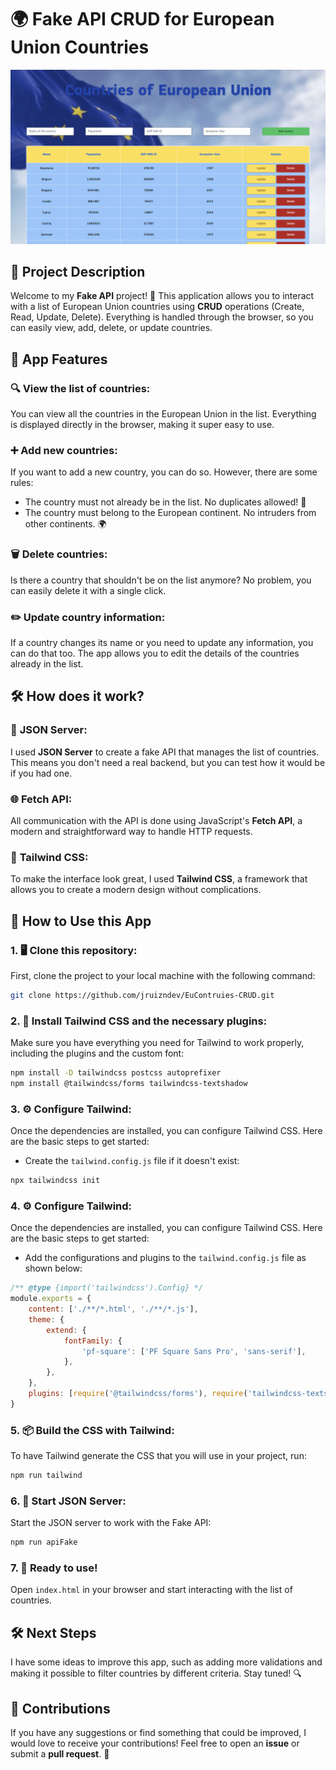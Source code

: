# 🌍 **Fake API CRUD for European Union Countries**

![Project Image](public/img/apiscreenshot)

## 📝 **Project Description**
Welcome to my **Fake API** project! 🎉 This application allows you to interact with a list of European Union countries using **CRUD** operations (Create, Read, Update, Delete). Everything is handled through the browser, so you can easily view, add, delete, or update countries.

## 🚀 **App Features**

### 🔍 **View the list of countries:**
You can view all the countries in the European Union in the list. Everything is displayed directly in the browser, making it super easy to use.

### ➕ **Add new countries:**
If you want to add a new country, you can do so. However, there are some rules:
- The country must not already be in the list. No duplicates allowed! 🚫
- The country must belong to the European continent. No intruders from other continents. 🌍

### 🗑️ **Delete countries:**
Is there a country that shouldn't be on the list anymore? No problem, you can easily delete it with a single click.

### ✏️ **Update country information:**
If a country changes its name or you need to update any information, you can do that too. The app allows you to edit the details of the countries already in the list.

## 🛠️ **How does it work?**

### 🔧 **JSON Server:**
I used **JSON Server** to create a fake API that manages the list of countries. This means you don't need a real backend, but you can test how it would be if you had one.

### 🌐 **Fetch API:**
All communication with the API is done using JavaScript's **Fetch API**, a modern and straightforward way to handle HTTP requests.

### 🎨 **Tailwind CSS:**
To make the interface look great, I used **Tailwind CSS**, a framework that allows you to create a modern design without complications.

## 🚀 **How to Use this App**

### 1. 🖥️ **Clone this repository:**
First, clone the project to your local machine with the following command:

```bash
git clone https://github.com/jruizndev/EuContruies-CRUD.git
```

### 2. 🔧 **Install Tailwind CSS and the necessary plugins:**
Make sure you have everything you need for Tailwind to work properly, including the plugins and the custom font:

```bash
npm install -D tailwindcss postcss autoprefixer
npm install @tailwindcss/forms tailwindcss-textshadow
```

### 3. ⚙️ **Configure Tailwind:**
Once the dependencies are installed, you can configure Tailwind CSS. Here are the basic steps to get started:

- Create the `tailwind.config.js` file if it doesn't exist:

```bash
npx tailwindcss init
```
### 4. ⚙️ **Configure Tailwind:**
Once the dependencies are installed, you can configure Tailwind CSS. Here are the basic steps to get started:

- Add the configurations and plugins to the `tailwind.config.js` file as shown below:

```javascript
/** @type {import('tailwindcss').Config} */
module.exports = {
    content: ['./**/*.html', './**/*.js'],
    theme: {
        extend: {
            fontFamily: {
                'pf-square': ['PF Square Sans Pro', 'sans-serif'],
            },
        },
    },
    plugins: [require('@tailwindcss/forms'), require('tailwindcss-textshadow')],
}
```

### 5. 📦 **Build the CSS with Tailwind:**
To have Tailwind generate the CSS that you will use in your project, run:

```bash
npm run tailwind
```

### 6. 🚀 **Start JSON Server:**
Start the JSON server to work with the Fake API:

```bash
npm run apiFake
```

### 7. 🎉 **Ready to use!**
Open `index.html` in your browser and start interacting with the list of countries.

## 🛠️ **Next Steps**
I have some ideas to improve this app, such as adding more validations and making it possible to filter countries by different criteria. Stay tuned! 🔍

## 🤝 **Contributions**
If you have any suggestions or find something that could be improved, I would love to receive your contributions! Feel free to open an **issue** or submit a **pull request**. 🙌
